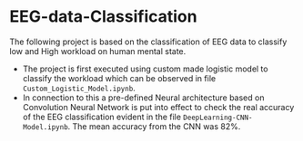 # EEG-data-Classification
The following project is based on the classification of EEG data to classify low and High workload on human mental state. 

- The project is first executed using custom made logistic model to classify the workload which can be observed in file `Custom_Logistic_Model.ipynb`.
- In connection to this a pre-defined Neural architecture based on Convolution Neural Network is put into effect to check the real accuracy of the EEG classification evident in the file `DeepLearning-CNN-Model.ipynb`. The mean accuracy from the CNN was 82%.
